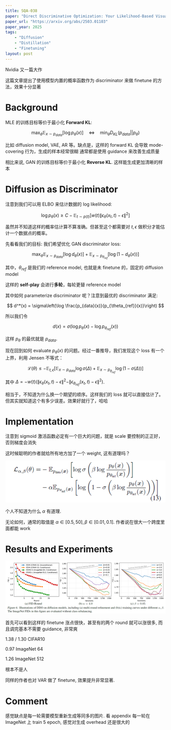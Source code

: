 ```yaml
---
title: SQA-038
paper: "Direct Discriminative Optimization: Your Likelihood-Based Visual Generative Model is Secretly a GAN Discriminator"
paper_url: "https://arxiv.org/abs/2503.01103"
paper_year: 2025
tags: 
    - "Diffusion"
    - "Distillation"
    - "Finetuning"
layout: post
---
```


Nvidia 又一篇大作

这篇文章提出了使用模型内置的概率函数作为 discriminator 来做 finetune 的方法，效果十分显著

# Background

MLE 的训练目标等价于最小化 **Forward KL**:

$$
\max_{\theta} \mathbb{E}_{x \sim p_{data}} [\log p_{\theta}(x)] \quad  \Longleftrightarrow \quad \min_{\theta} D_{KL}(p_{data} || p_{\theta})
$$

比如 diffusion model, VAE, AR 等。缺点是，这样的 forward KL 会导致 mode-covering 行为，生成的样本经常很糊
通常都是使用 guidance 来改善生成质量

相比来说, GAN 的训练目标等价于最小化 **Reverse KL**. 这样能生成更加清晰的样本

# Diffusion as Discriminator

注意到我们可以用 ELBO 来估计数据的 log likelihood:

$$
\log p_{\theta}(x) \geq C - \mathbb{E}_{t\sim p(t)} \left[w(t)\|\epsilon_{\theta}(x_t, t)-\epsilon\|^2\right]
$$

虽然并不知道这样的概率估计算不算准确。但甚至这个都需要对 $t, \epsilon$ 做积分才能估计一个数据点的概率。

先看看我们的目标: 我们希望优化 GAN discriminator loss:

$$
\max_{\theta} \mathbb{E}_{x \sim p_{data}} [\log d_{\theta}(x)] + \mathbb{E}_{x \sim p_{\theta_{ref}}} [\log (1-d_{\theta}(x))]
$$

其中，$\theta_{ref}$ 是我们的 reference model, 也就是未 finetune 的，固定的 diffusion model

这样的 **self-play** 会进行**多轮**，每轮更替 reference model

其中如何 parameterize discriminator 呢？注意到最优的 discriminator 满足:

$$
d^*(x) = \sigma\left(\log \frac{p_{data}(x)}{p_{\theta_{ref}}(x)}\right)
$$

所以我们令

$$
d(x) = \sigma\left(\log p_{\theta}(x) - \log p_{\theta_{ref}}(x)\right)
$$

这样 $p_{\theta}$ 的最优就是 $p_{data}$.

现在回到如何 evaluate $p_{\theta}(x)$ 的问题。经过一番推导，我们发现这个 loss 有一个上界，利用 Jensen 不等式：

$$
\mathcal{L}(\theta) \leq -\mathbb{E}_{t, \epsilon}\left[\mathbb{E}_{x \sim p_{data}} \log\sigma(\Delta)+\mathbb{E}_{x \sim p_{\theta_{ref}}} \log(1-\sigma(\Delta))\right]
$$

其中 $\Delta=-w(t)(\|\epsilon_{\theta}(x_t, t)-\epsilon\|^2 - \|\epsilon_{\theta_{ref}}(x_t, t)-\epsilon\|^2)$.

相当于，不知道为什么换一个期望的顺序。这样我们的 loss 就可以直接估计了。但其实就知道这个有多少误差。效果好就行了，哈哈

# Implementation

注意到 sigmoid 激活函数必定有一个巨大的问题，就是 scale 要控制的正正好，否则梯度会消失

这时候聪明的作者就给所有地方加了一个 weight, 这有道理吗？

![image not found](/papers/SQA-038/weight.png)

个人不知道为什么 $\alpha$ 有道理.

无论如何，通常的取值是 $\alpha\in[0.5, 50], \beta\in[0.01, 0.1]$. 作者说在很大一个跨度里面都能 work

# Results and Experiments

![image not found](/papers/SQA-038/training.png)

首先可以看到这样的 finetune 涨点很快，甚至有的两个 round 就可以涨很多, 而且调完基本不需要 guidance, 非常爽

1.38 / 1.30 CIFAR10

0.97 ImageNet 64

1.26 ImageNet 512

根本不是人

同样的作者也对 VAR 做了 finetune, 效果提升非常显著.

# Comment

感觉缺点是每一轮需要模型重新生成等同多的图片. 看 appendix 每一轮在 ImageNet 上 train 5 epoch, 感觉对生成 overhead 还是很大的
